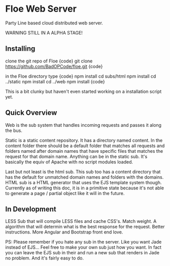 # Floe Web Server
Party Line based cloud distributed web server.

WARNING STILL IN A ALPHA STAGE!

Installing
----------
clone the git repo of Floe
{code}
git clone https://github.com/BadOPCode/floe.git
{code}

in the Floe directory type
{code}
npm install
cd subs/html
npm install
cd ../static
npm install
cd ../web
npm install
{code}

This is a bit clunky but haven't even started working on a installation script yet.


Quick Overview
--------------

Web is the sub system that handles incoming requests and passes it along the bus.

Static is a static content repository.  It has a directory named content.  In the content folder there should be a default folder that matches all requests and folders named after domain names that have specific files that matches the request for that domain name.  Anything can be in the static sub.  It's basically the equiv of Apache with no script modules loaded.

Last but not least is the html sub.  This sub too has a content directory that has the default for unmatched domain names and folders with the domains.  HTML sub is a HTML generator that uses the EJS template system though.  Currently as of writing this doc, it is in a primitive state because it's not able to generate a page / partial object like it will in the future.

In Development
--------------
LESS Sub that will compile LESS files and cache CSS's.
Match weight.  A algorithm that will determin what is the best response for the request.
Better instructions.
More Angular and Bootstrap front end love.  

PS: Please remember if you hate any sub in the server.  Like you want Jade instead of EJS...  Feel free to make your own sub just how you want.  In fact you can leave the EJS sub in their and run a new sub that renders in Jade no problem.  And it's fairly easy to do.
